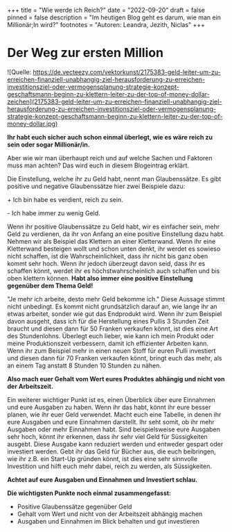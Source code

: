 +++
title = "Wie werde ich Reich?"
date = "2022-09-20"
draft = false
pinned = false
description = "Im heutigen Blog geht es darum, wie man ein Millionär;In wird?"
footnotes = "Autoren: Leandra, Jezith, Niclas"
+++


# **D﻿er Weg zur ersten Million**

![Quelle: https://de.vecteezy.com/vektorkunst/2175383-geld-leiter-um-zu-erreichen-finanziell-unabhangig-ziel-herausforderung-zu-erreichen-investitionsziel-oder-vermogensplanung-strategie-konzept-geschaftsmann-beginn-zu-klettern-leiter-zu-der-top-of-money-dollar-zeichen](2175383-geld-leiter-um-zu-erreichen-finanziell-unabhangig-ziel-herausforderung-zu-erreichen-investitionsziel-oder-vermogensplanung-strategie-konzept-geschaftsmann-beginn-zu-klettern-leiter-zu-der-top-of-money-dollar.jpg)

**I﻿hr habt euch sicher auch schon einmal überlegt, wie es wäre reich zu sein oder sogar Millionär/in.**

A﻿ber wie wir man überhaupt reich und auf welche Sachen und Faktoren muss man achten? Das wird euch in diesem Blogeintrag erklärt.

D﻿ie Einstellung, welche ihr zu Geld habt, nennt man Glaubenssätze. Es gibt positive und negative Glaubenssätze hier zwei Beispiele dazu:

+﻿ Ich bin habe es verdient, reich zu sein.

\-﻿ Ich habe immer zu wenig Geld.

W﻿enn ihr positive Glaubenssätze zu Geld habt, wir es einfacher sein, mehr Geld zu verdienen, da ihr von Anfang an eine positive Einstellung dazu habt. Nehmen wir als Beispiel das Klettern an einer Kletterwand. Wenn ihr eine Kletterwand besteigen wollt und schon unten denkt, ihr werdet es sowieso nicht schaffen, ist die Wahrscheinlichkeit, dass ihr nicht bis ganz oben kommt sehr hoch. Wenn ihr jedoch überzeugt davon seid, dass ihr es schaffen könnt, werdet ihr es höchstwahrscheinlich auch schaffen und bis oben klettern können. **Habt also immer eine positive Einstellung gegenüber dem Thema Geld!**

"﻿Je mehr ich arbeite, desto mehr Geld bekomme ich." Diese Aussage stimmt nicht unbedingt. Es kommt nicht grundsätzlich darauf an, wie lange ihr an etwas arbeitet, sonder wie gut das Endprodukt wird. Wenn ihr zum Beispiel davon ausgeht, dass ich für die Herstellung eines Pullis 3 Stunden Zeit braucht und diesen dann für 50 Franken verkaufen könnt, ist dies eine Art des Stundenlohns. Überlegt euch lieber, wie kann ich mein Produkt oder meine Produktionszeit verbessern, damit ich effizienter Arbeiten kann. Wenn ihr zum Beispiel mehr in einen neuen Stoff für euren Pulli investiert und diesen dann für 70 Franken verkaufen könnt, bringt euch das mehr, als an einem Tag anstatt 8 Stunden 10 Stunden zu nähen.

**Also mach euer Gehalt vom Wert eures Produktes abhängig und nicht von der Arbeitszeit.**

E﻿in weiterer wichtiger Punkt ist es, einen Überblick über eure Einnahmen und eure Ausgaben zu haben. Wenn ihr das habt, könnt ihr eure besser planen, wie ihr euer Geld verwendet. Macht euch eine Tabelle, in denen ihr eure Ausgaben und eure Einnahmen darstellt. Ihr seht somit, ob ihr mehr Ausgaben oder mehr Einnahmen habt. Sind beispielsweise eure Ausgaben sehr hoch, könnt ihr erkennen, dass ihr sehr viel Geld für Süssigkeiten ausgebt. Diese Ausgabe kann reduziert werden und entweder gespart oder investiert werden. Gebt ihr das Geld für Bücher aus, die euch beibringen, wie ihr z.B. ein Start-Up gründen könnt, ist dies eine sehr sinnvolle Investition und hilft euch mehr dabei, reich zu werden, als Süssigkeiten.

**Achtet auf eure Ausgaben und Einnahmen und Investiert schlau.**

**D﻿ie wichtigsten Punkte noch einmal zusammengefasst:**

* P﻿ositive Glaubenssätze gegenüber Geld
* G﻿ehalt vom Wert und nicht von der Arbeitszeit abhängig machen
* A﻿usgaben und Einnahmen im Blick behalten und gut investieren